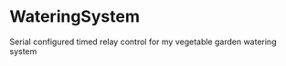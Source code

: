 WateringSystem
==============

Serial configured timed relay control for my vegetable garden watering system
